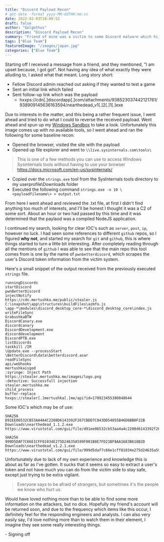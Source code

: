 ```yaml
---
title: "Discord Payload Recon"
# get-date -format yyyy-MM-ddTHH:mm:ss
date: 2022-02-03T18:09:52
draft: false
author: "Golgothus"
description: "Discord Payload Recon"
summary: "Friend of mine was a victim to some Discord malware which hijacked their user token, allowing the attacker to sign-in and make changes to their account."
tags: ["Blue Team"]
featuredImage: "/images/japan.jpg"
categories: ["Blue Team"]
---
```


Starting off I received a message from a friend, and they mentioned, "I am upset because, I got got". Not having any idea of what exactly they were alluding to, I asked what that meant. Long story short:

- Fellow Discord admin reached out asking if they wanted to test a game
- Sent an initial link which failed
- Sent follow-up link which was the payload
  - hxxps://cdn[.]discordapp[.]com/attachments/938523037442121761/938909145636163594/nearthedead_v1[.]2[.]1[.]exe

Due to interests in the matter, and this being a rather frequent issue, I went ahead and tried to do what I could to reverse the received payload. Went ahead and spun up my [Windows Sandbox](https://docs.microsoft.com/en-us/windows/security/threat-protection/windows-sandbox/windows-sandbox-overview) to take a look. Unfortunately this image comes up with no available tools, so I went ahead and ran the following for some baseline recon:

- Opened the browser, visited the site with the payload
- Opened up file explorer and went to `\\live.sysinternals.com\tools\`

> This is one of a few methods you can use to access Windows Sysinternals tools without having to use your browser https://docs.microsoft.com/en-us/sysinternals/

- Copied over the `strings.exe` tool from the SysInternals tools directory to my userprofile\Downloads folder
- Executed the following command `strings.exe -n 10 \<payloadfilename\> > output.txt`

From here I went ahead and reviewed the .txt file, at first I didn't find anything too much of interests, and I'll be honest I thought it was a C2 of some sort. About an hour or two had passed by this time and it was determined that the paylaod was a compiled NodeJS application.

I continued my search, looking for clear IOC's such as `server`, `post`, `ip`, however no luck. I had seen some references to different `github` repos, so I figured **why not**, and started my search for `git` and `github`, this is where things started to turn a little bit interesting. After completely reading through all the mentions of `github` I was able to see that the main repo this tool comes from is one by the name of  `pwnbetterdiscord`, which scrapes the user's Discord token information from the victim system.

Here's a small snippet of the output received from the previously executed `strings` file.

```
runningDiscords
startDiscord
pwnBetterDiscord
injectNotify
https://cdn.mertushka.me/public/stealer.js
C:\snapshot\app\structures\buildFiles\azmfo.js
\app-*\modules\discord_desktop_core-*\discord_desktop_core\index.js
writeFileSync
GrabushkaBTW
DiscordCanary.exe
discordcanary
DiscordDevelopment.exe
discorddevelopment
DiscordPTB.exe
listDiscords
taskkill /IM 
\Update.exe --processStart 
\BetterDiscord\data\betterdiscord.asar
readFileSync
api/webhooks
mertushkaisgod
:syringe: Inject Path
https://stealer.mertushka.me/images/logo.png
:detective: Successfull injection
stealer.mertushka.me
child_process
buffer-replace
hxxps://stealer[.]mertushka[.]me/api?id=170923455380848644
```

Some IOC's which may be of use:


```
SHA256          D91EE06532CB53AA4A4C2208D6143392F267CBDD7C843DD54055B46D6BB0F22B       Downloads\nearthedead_1.1.2.exe                      
https://www.virustotal.com/gui/file/d91ee06532cb53aa4a4c2208d6143392f267cbdd7c843dd54055b46d6bb0f22b

SHA256          999D5DAF7C66E1CFF81034E275D24635A599F001B8E7FD21BF8AA1683B618B2D       Downloads\nearthedead_v1.2.1.exe                            
https://www.virustotal.com/gui/file/999d5daf7c66e1cff81034e275d24635a599f001b8e7fd21bf8aa1683b618b2d                                          
```     

Unfortunately due to lack of my own experience and knowledge this is about as far as I've gotten. It sucks that it seems so easy to extract a user's token and not have much you can do from the victim side to stay safe, except just trying to be extra vigilant.

> Everyone says to be afraid of strangers, but sometimes it's the people we know who hurt us

Would have loved nothing more than to be able to find some more information on the attackers, but no dice. Hopefully my friend's account will be returned soon, and due to the frequency which items like this occur, I definitely feel for the responding engineers and analysts. I can also very easily say, I'd love nothing more than to watch them in their element, I imagine they see some really interesting things.

\- Signing off
